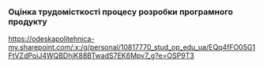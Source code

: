 ### Оцінка трудомісткості процесу розробки програмного продукту

https://odeskapolitehnica-my.sharepoint.com/:x:/g/personal/10817770_stud_op_edu_ua/EQq4fFO05G1FtVZdPoiJ4WQBDhjK88BTwadS7EK6Mpv7_g?e=OSP9T3